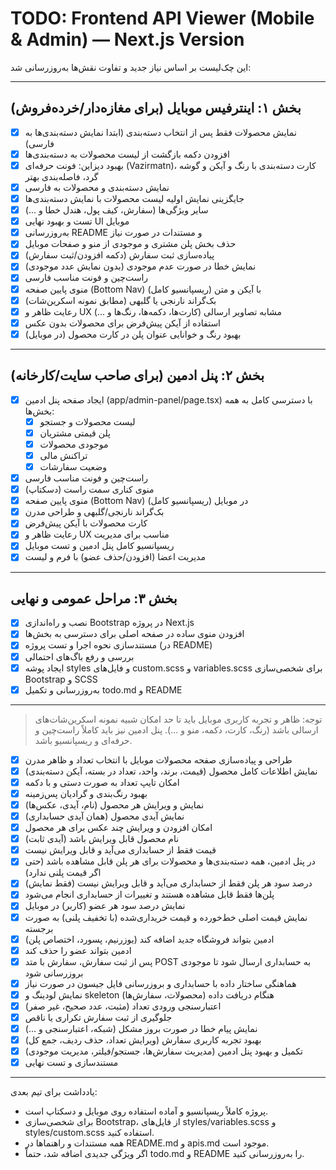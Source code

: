 # TODO: Frontend API Viewer (Mobile & Admin) — Next.js Version

این چک‌لیست بر اساس نیاز جدید و تفاوت نقش‌ها به‌روزرسانی شد:

---

## بخش ۱: اینترفیس موبایل (برای مغازه‌دار/خرده‌فروش)
- [x] نمایش محصولات فقط پس از انتخاب دسته‌بندی (ابتدا نمایش دسته‌بندی‌ها به فارسی)
- [x] افزودن دکمه بازگشت از لیست محصولات به دسته‌بندی‌ها
- [x] بهبود دیزاین: فونت حرفه‌ای (Vazirmatn)، کارت دسته‌بندی با رنگ و آیکن و گوشه گرد، فاصله‌بندی بهتر
- [x] نمایش دسته‌بندی و محصولات به فارسی
- [x] جایگزینی نمایش اولیه لیست محصولات با نمایش دسته‌بندی‌ها
- [x] سایر ویژگی‌ها (سفارش، کیف پول، هندل خطا و ...)
- [x] تست و بهبود نهایی UI موبایل
- [x] به‌روزرسانی README و مستندات در صورت نیاز
- [x] حذف بخش پلن مشتری و موجودی از منو و صفحات موبایل
- [x] پیاده‌سازی ثبت سفارش (دکمه افزودن/ثبت سفارش)
- [x] نمایش خطا در صورت عدم موجودی (بدون نمایش عدد موجودی)
- [x] راست‌چین و فونت مناسب فارسی
- [x] منوی پایین صفحه (Bottom Nav) با آیکن و متن (ریسپانسیو کامل)
- [x] بک‌گراند نارنجی یا گلبهی (مطابق نمونه اسکرین‌شات)
- [x] رعایت ظاهر و UX مشابه تصاویر ارسالی (کارت‌ها، دکمه‌ها، رنگ‌ها و ...)
- [x] استفاده از آیکن پیش‌فرض برای محصولات بدون عکس
- [x] بهبود رنگ و خوانایی عنوان پلن در کارت محصول (در موبایل)

---

## بخش ۲: پنل ادمین (برای صاحب سایت/کارخانه)
- [x] ایجاد صفحه پنل ادمین (app/admin-panel/page.tsx) با دسترسی کامل به همه بخش‌ها:
    - [x] لیست محصولات و جستجو
    - [x] پلن قیمتی مشتریان
    - [x] موجودی محصولات
    - [x] تراکنش مالی
    - [x] وضعیت سفارشات
- [x] راست‌چین و فونت مناسب فارسی
- [x] منوی کناری سمت راست (دسکتاپ)
- [x] منوی پایین صفحه (Bottom Nav) در موبایل (ریسپانسیو کامل)
- [x] بک‌گراند نارنجی/گلبهی و طراحی مدرن
- [x] کارت محصولات با آیکن پیش‌فرض
- [x] رعایت ظاهر و UX مناسب برای مدیریت
- [x] ریسپانسیو کامل پنل ادمین و تست موبایل
- [x] مدیریت اعضا (افزودن/حذف عضو) با فرم و لیست

---

## بخش ۳: مراحل عمومی و نهایی
- [x] نصب و راه‌اندازی Bootstrap در پروژه Next.js
- [x] افزودن منوی ساده در صفحه اصلی برای دسترسی به بخش‌ها
- [x] مستندسازی نحوه اجرا و تست پروژه (در README)
- [x] بررسی و رفع باگ‌های احتمالی
- [x] ایجاد پوشه styles و فایل‌های custom.scss و variables.scss برای شخصی‌سازی Bootstrap و SCSS
- [x] به‌روزرسانی و تکمیل todo.md و README

---

> توجه: ظاهر و تجربه کاربری موبایل باید تا حد امکان شبیه نمونه اسکرین‌شات‌های ارسالی باشد (رنگ، کارت، دکمه، منو و ...). پنل ادمین نیز باید کاملاً راست‌چین و حرفه‌ای و ریسپانسیو باشد. 

- [x] طراحی و پیاده‌سازی صفحه محصولات موبایل با انتخاب تعداد و ظاهر مدرن
- [x] نمایش اطلاعات کامل محصول (قیمت، برند، واحد، تعداد در بسته، آیکن دسته‌بندی)
- [x] امکان تایپ تعداد به صورت دستی و با دکمه
- [x] بهبود رنگ‌بندی و گرادیان پس‌زمینه
- [x] نمایش و ویرایش هر محصول (نام، آیدی، عکس‌ها)
- [x] نمایش آیدی محصول (همان آیدی حسابداری)
- [x] امکان افزودن و ویرایش چند عکس برای هر محصول
- [x] نام محصول قابل ویرایش باشد (آیدی ثابت)
- [x] قیمت فقط از حسابداری می‌آید و قابل ویرایش نیست
- [x] در پنل ادمین، همه دسته‌بندی‌ها و محصولات برای هر پلن قابل مشاهده باشد (حتی اگر قیمت پلنی ندارد)
- [x] درصد سود هر پلن فقط از حسابداری می‌آید و قابل ویرایش نیست (فقط نمایش)
- [x] پلن‌ها فقط قابل مشاهده هستند و تغییرات از حسابداری انجام می‌شود
- [x] نمایش درصد سود هر عضو (کاربر) در موبایل
- [x] نمایش قیمت اصلی خط‌خورده و قیمت خریداری‌شده (با تخفیف پلنی) به صورت برجسته
- [x] ادمین بتواند فروشگاه جدید اضافه کند (یوزرنیم، پسورد، اختصاص پلن)
- [x] ادمین بتواند عضو را حذف کند
- [x] پس از ثبت سفارش، سفارش با متد POST به حسابداری ارسال شود تا موجودی بروزرسانی شود
- [x] هماهنگی ساختار داده با حسابداری و بروزرسانی فایل جیسون در صورت نیاز
- [x] نمایش لودینگ و skeleton هنگام دریافت داده (محصولات، سفارش‌ها)
- [x] اعتبارسنجی ورودی تعداد (مثبت، عدد صحیح، غیر صفر)
- [x] جلوگیری از ثبت سفارش تکراری یا ناقص
- [x] نمایش پیام خطا در صورت بروز مشکل (شبکه، اعتبارسنجی و ...)
- [x] بهبود تجربه کاربری سفارش (ویرایش تعداد، حذف ردیف، جمع کل)
- [x] تکمیل و بهبود پنل ادمین (مدیریت سفارش‌ها، جستجو/فیلتر، مدیریت موجودی)
- [x] مستندسازی و تست نهایی 

---

یادداشت برای تیم بعدی:
- پروژه کاملاً ریسپانسیو و آماده استفاده روی موبایل و دسکتاپ است.
- برای شخصی‌سازی Bootstrap، از فایل‌های styles/variables.scss و styles/custom.scss استفاده کنید.
- همه مستندات و راهنماها در README.md و apis.md موجود است.
- اگر ویژگی جدیدی اضافه شد، حتماً todo.md و README را به‌روزرسانی کنید. 